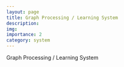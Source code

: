 ```yaml
---
layout: page
title: Graph Processing / Learning System
description: 
img: 
importance: 2
category: system
---
```


Graph Processing / Learning System